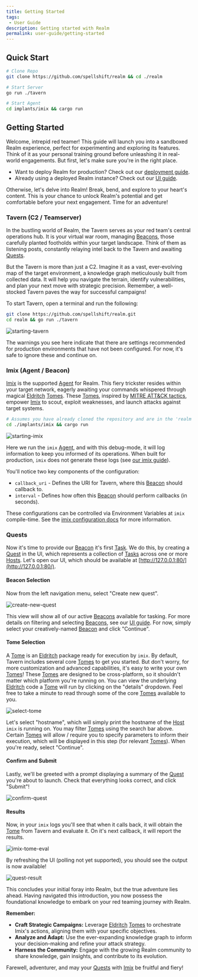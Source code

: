 ```yaml
---
title: Getting Started
tags:
 - User Guide
description: Getting started with Realm
permalink: user-guide/getting-started
---
```


## Quick Start

```bash
# Clone Repo
git clone https://github.com/spellshift/realm && cd ./realm

# Start Server
go run ./tavern

# Start Agent
cd implants/imix && cargo run
```

## Getting Started

Welcome, intrepid red teamer! This guide will launch you into a sandboxed Realm experience, perfect for experimenting and exploring its features. Think of it as your personal training ground before unleashing it in real-world engagements. But first, let's make sure you're in the right place.

* Want to deploy Realm for production? Check out our [deployment guide](/admin-guide/tavern#deployment).
* Already using a deployed Realm instance? Check out our [UI guide](/user-guide/ui).

Otherwise, let's delve into Realm! Break, bend, and explore to your heart's content. This is your chance to unlock Realm's potential and get comfortable before your next engagement. Time for an adventure!

### Tavern (C2 / Teamserver)

In the bustling world of Realm, the Tavern serves as your red team's central operations hub. It is your virtual war room, managing [Beacons](/user-guide/terminology#beacon), those carefully planted footholds within your target landscape. Think of them as listening posts, constantly relaying intel back to the Tavern and awaiting [Quests](/user-guide/terminology#quest).

But the Tavern is more than just a C2. Imagine it as a vast, ever-evolving map of the target environment, a knowledge graph meticulously built from collected data. It will help you navigate the terrain, identify vulnerabilities, and plan your next move with strategic precision. Remember, a well-stocked Tavern paves the way for successful campaigns!

To start Tavern, open a terminal and run the following:

```bash
git clone https://github.com/spellshift/realm.git
cd realm && go run ./tavern
```

![starting-tavern](/assets/img/user-guide/getting-started/starting-tavern.png)

The warnings you see here indicate that there are settings recommended for production environments that have not been configured. For now, it's safe to ignore these and continue on.

### Imix (Agent / Beacon)

[Imix](/user-guide/imix) is the supported [Agent](/user-guide/terminology#agent) for Realm. This fiery trickster resides within your target network, eagerly awaiting your commands whispered through magical [Eldritch](/user-guide/terminology#eldritch) [Tomes](/user-guide/terminology#tome). These [Tomes](/user-guide/terminology#tome), inspired by [MITRE ATT&CK tactics](https://attack.mitre.org/matrices/enterprise/), empower [Imix](/user-guide/imix) to scout, exploit weaknesses, and launch attacks against target systems.

```bash
# Assumes you have already cloned the repository and are in the 'realm' directory
cd ./implants/imix && cargo run
```

![starting-imix](/assets/img/user-guide/getting-started/starting-imix.png)

Here we run the `imix` [Agent](/user-guide/terminology#agent), and with this debug-mode, it will log information to keep you informed of its operations. When built for production, `imix` does not generate these logs (see [our imix guide](/user-guide/imix)).

You'll notice two key components of the configuration:

* `callback_uri` - Defines the URI for Tavern, where this [Beacon](/user-guide/terminology#beacon) should callback to.
* `interval` - Defines how often this [Beacon](/user-guide/terminology#beacon) should perform callbacks (in seconds).

These configurations can be controlled via Environment Variables at `imix` compile-time. See the [imix configuration docs](/user-guide/imix#configuration) for more information.

### Quests

Now it's time to provide our [Beacon](/user-guide/terminology#beacon) it's first [Task](/user-guide/terminology#task). We do this, by creating a [Quest](/user-guide/terminology#quest) in the UI, which represents a collection of [Tasks](/user-guide/terminology#task) across one or more [Hosts](/user-guide/terminology#host). Let's open our UI, which should be available at [http://127.0.0.1:80/](http://127.0.0.1:80/).

#### Beacon Selection

Now from the left navigation menu, select "Create new quest".

![create-new-quest](/assets/img/user-guide/getting-started/create-new-quest.png)

This view will show all of our active [Beacons](/user-guide/terminology#beacon) available for tasking. For more details on filtering and selecting [Beacons](/user-guide/terminology#beacon), see our [UI guide](/user-guide/ui). For now, simply select your creatively-named [Beacon](/user-guide/terminology#beacon) and click "Continue".

#### Tome Selection

A [Tome](/user-guide/terminology#tome) is an [Eldritch](/user-guide/terminology#eldritch) package ready for execution by `imix`. By default, Tavern includes several core [Tomes](/user-guide/terminology#tome) to get you started. But don't worry, for more customization and advanced capabilities, it's easy to write your own [Tomes](/user-guide/terminology#tome)! These [Tomes](/user-guide/terminology#tome) are designed to be cross-platform, so it shouldn't matter which platform you're running on. You can view the underlying [Eldritch](/user-guide/terminology#eldritch) code a [Tome](/user-guide/terminology#tome) will run by clicking on the "details" dropdown. Feel free to take a minute to read through some of the core [Tomes](/user-guide/terminology#tome) available to you.

![select-tome](/assets/img/user-guide/getting-started/select-tome.png)

Let's select "hostname", which will simply print the hostname of the [Host](/user-guide/terminology#host) `imix` is running on. You may filter [Tomes](/user-guide/terminology#tome) using the search bar above. Certain [Tomes](/user-guide/terminology#tome) will allow / require you to specify parameters to inform their execution, which will be displayed in this step (for relevant [Tomes](/user-guide/terminology#tome)). When you're ready, select "Continue".

#### Confirm and Submit

Lastly, we'll be greeted with a prompt displaying a summary of the [Quest](/user-guide/terminology#quest) you're about to launch. Check that everything looks correct, and click "Submit"!

![confirm-quest](/assets/img/user-guide/getting-started/confirm-quest.png)

#### Results

Now, in your `imix` logs you'll see that when it calls back, it will obtain the [Tome](/user-guide/terminology#tome) from Tavern and evaluate it. On it's next callback, it will report the results.

![imix-tome-eval](/assets/img/user-guide/getting-started/imix-tome-eval.png)

By refreshing the UI (polling not yet supported), you should see the output is now available!

![quest-result](/assets/img/user-guide/getting-started/quest-result.png)

This concludes your initial foray into Realm, but the true adventure lies ahead. Having navigated this introduction, you now possess the foundational knowledge to embark on your red teaming journey with Realm.

**Remember:**

* **Craft Strategic Campaigns:** Leverage [Eldritch](/user-guide/terminology#eldritch) [Tomes](/user-guide/terminology#tome) to orchestrate Imix's actions, aligning them with your specific objectives.
* **Analyze and Adapt:** Use the ever-expanding knowledge graph to inform your decision-making and refine your attack strategy.
* **Harness the Community:** Engage with the growing Realm community to share knowledge, gain insights, and contribute to its evolution.

Farewell, adventurer, and may your [Quests](/user-guide/terminology#quest) with [Imix](/user-guide/imix) be fruitful and fiery!
